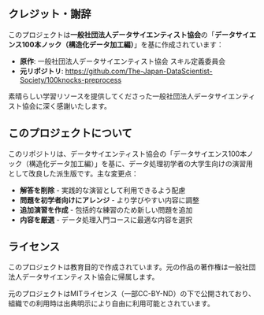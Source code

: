 ## クレジット・謝辞

このプロジェクトは**一般社団法人データサイエンティスト協会**の「**データサイエンス100本ノック（構造化データ加工編）**」を基に作成されています：

- **原作**: 一般社団法人データサイエンティスト協会 スキル定義委員会
- **元リポジトリ**: https://github.com/The-Japan-DataScientist-Society/100knocks-preprocess

素晴らしい学習リソースを提供してくださった一般社団法人データサイエンティスト協会に深く感謝いたします。

## このプロジェクトについて

このリポジトリは、データサイエンティスト協会の「データサイエンス100本ノック（構造化データ加工編）」を基に、データ処理初学者の大学生向けの演習用として改良した派生版です。主な変更点：

- **解答を削除** - 実践的な演習として利用できるよう配慮
- **問題を初学者向けにアレンジ** - より学びやすい内容に調整
- **追加演習を作成** - 包括的な練習のため新しい問題を追加
- **内容を厳選** - データ処理入門コースに最適な内容を選択

## ライセンス

このプロジェクトは教育目的で作成されています。元の作品の著作権は一般社団法人データサイエンティスト協会に帰属します。

元のプロジェクトはMITライセンス（一部CC-BY-ND）の下で公開されており、組織での利用時は出典明示により自由に利用可能とされています。
